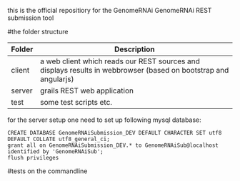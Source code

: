 this is the official repositiory for the GenomeRNAi GenomeRNAi REST submission tool

#the folder structure

Folder | Description
------------ | -------------
client | a web client which reads our REST sources and displays results in webbrowser (based on bootstrap and angularjs)
server | grails REST web application
test   | some test scripts etc.
 

for the server setup one need to set up following mysql database:
```
CREATE DATABASE GenomeRNAiSubmission_DEV DEFAULT CHARACTER SET utf8 DEFAULT COLLATE utf8_general_ci;
grant all on GenomeRNAiSubmission_DEV.* to GenomeRNAiSub@localhost identified by 'GenomeRNAiSub';
flush privileges
```


#tests on the commandline

